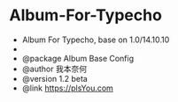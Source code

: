 # Album-For-Typecho
 * Album For Typecho, base on 1.0/14.10.10
 *
 * @package Album Base Config
 * @author 我本奈何
 * @version 1.2 beta
 * @link https://plsYou.com